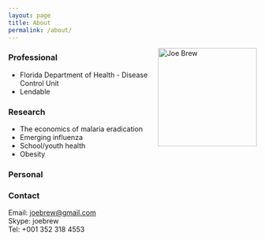 ```yaml
---
layout: page
title: About
permalink: /about/
---
```


<img src="../images/headshot_small.png" alt="Joe Brew" style="width:200px;" align='right'>


### Professional   
* Florida Department of Health - Disease Control Unit  
* Lendable  

### Research
* The economics of malaria eradication  
* Emerging influenza
* School/youth health 
* Obesity

### Personal

### Contact  
Email: <a href="mailto:joebrew@gmail.com?Subject=Hello%20Joe" target="_top">joebrew@gmail.com</a>  
Skype: joebrew  
Tel: +001 352 318 4553

